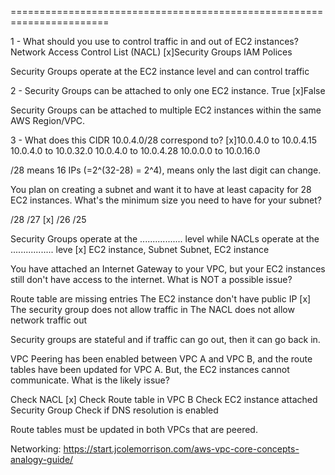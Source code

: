





=======================================================================

1 - What should you use to control traffic in and out of EC2 instances?
Network Access Control List (NACL)
[x]Security Groups
IAM Polices

Security Groups operate at the EC2 instance level and can control traffic



2 - Security Groups can be attached to only one EC2 instance.
True
[x]False

Security Groups can be attached to multiple EC2 instances within the same AWS Region/VPC.



3 - What does this CIDR 10.0.4.0/28 correspond to?
[x]10.0.4.0 to 10.0.4.15
10.0.4.0 to 10.0.32.0
10.0.4.0 to 10.0.4.28
10.0.0.0 to 10.0.16.0

/28 means 16 IPs (=2^(32-28) = 2^4), means only the last digit can change.


You plan on creating a subnet and want it to have at least capacity for 28 EC2 instances. What's the minimum size you need to have for your subnet?

/28
/27
[x] /26
/25


Security Groups operate at the ................. level while NACLs operate at the ................. leve
[x] EC2 instance, Subnet
Subnet, EC2 instance


You have attached an Internet Gateway to your VPC, but your EC2 instances still don't have access to the internet. What is NOT a possible issue?

Route table are missing entries
The EC2 instance don't have public IP
[x] The security group does not allow traffic in
The NACL does not allow network traffic out

Security groups are stateful and if traffic can go out, then it can go back in.


VPC Peering has been enabled between VPC A and VPC B, and the route tables have been updated for VPC A. But, the EC2 instances cannot communicate. What is the likely issue?

Check NACL
[x] Check Route table in VPC B
Check EC2 instance attached Security Group
Check if DNS resolution is enabled

Route tables must be updated in both VPCs that are peered.


Networking: 
https://start.jcolemorrison.com/aws-vpc-core-concepts-analogy-guide/